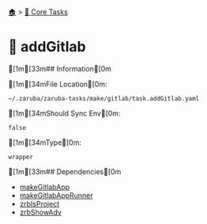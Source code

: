<!--startTocHeader-->
[🏠](../README.md) > [🥝 Core Tasks](README.md)
# 🦊 addGitlab
<!--endTocHeader-->

[1m[33m## Information[0m

[1m[34mFile Location[0m:

    ~/.zaruba/zaruba-tasks/make/gitlab/task.addGitlab.yaml

[1m[34mShould Sync Env[0m:

    false

[1m[34mType[0m:

    wrapper


[1m[33m## Dependencies[0m

* [makeGitlabApp](make-gitlab-app.md)
* [makeGitlabAppRunner](make-gitlab-app-runner.md)
* [zrbIsProject](zrb-is-project.md)
* [zrbShowAdv](zrb-show-adv.md)